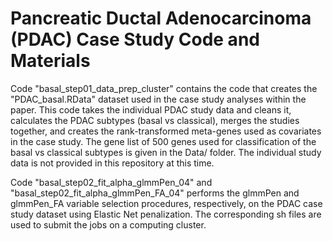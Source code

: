 # Pancreatic Ductal Adenocarcinoma (PDAC) Case Study Code and Materials

Code "basal_step01_data_prep_cluster" contains the code that creates the "PDAC_basal.RData" dataset used in the case study analyses within the paper. This code takes the individual PDAC study data and cleans it, calculates the PDAC subtypes (basal vs classical), merges the studies together, and creates the rank-transformed meta-genes used as covariates in the case study. The gene list of 500 genes used for classification of the basal vs classical subtypes is given in the Data/ folder. The individual study data is not provided in this repository at this time.

Code "basal_step02_fit_alpha_glmmPen_04" and "basal_step02_fit_alpha_glmmPen_FA_04" performs the glmmPen and glmmPen_FA variable selection procedures, respectively, on the PDAC case study dataset using Elastic Net penalization. The corresponding sh files are used to submit the jobs on a computing cluster.
